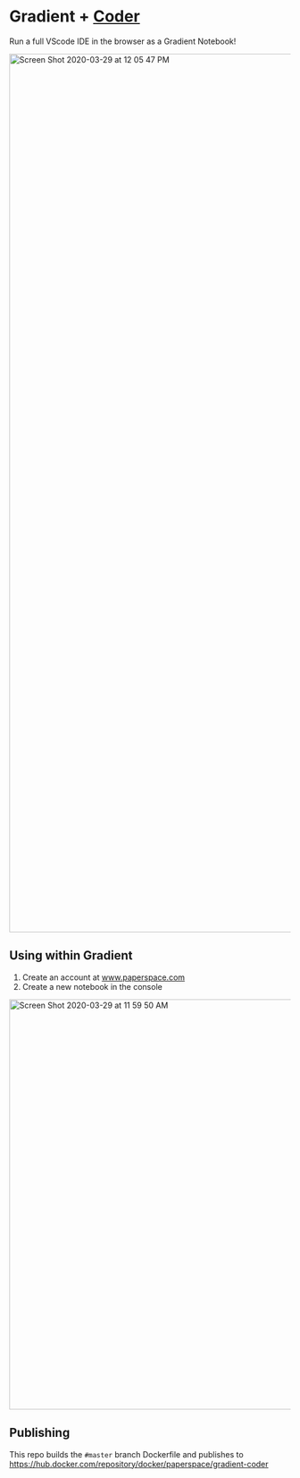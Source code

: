 # Gradient + [Coder](https://github.com/cdr/code-server)

Run a full VScode IDE in the browser as a Gradient Notebook! 

<img width="1572" alt="Screen Shot 2020-03-29 at 12 05 47 PM" src="https://user-images.githubusercontent.com/585865/77854092-1778ca00-71b6-11ea-989f-1ed50440020d.png">


## Using within Gradient

1. Create an account at www.paperspace.com
2. Create a new notebook in the console

<img width="734" alt="Screen Shot 2020-03-29 at 11 59 50 AM" src="https://user-images.githubusercontent.com/585865/77854131-5c9cfc00-71b6-11ea-8fe7-7a3356cf79a0.png">

## Publishing
This repo builds the `#master` branch Dockerfile and publishes to https://hub.docker.com/repository/docker/paperspace/gradient-coder

